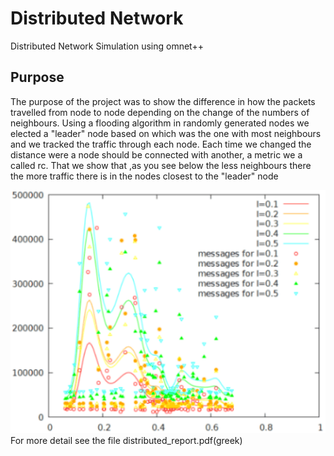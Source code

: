 # Distributed Network
Distributed Network Simulation using omnet++

##  Purpose
 The purpose of the project was to show the difference in how the packets travelled from node to node depending on the change of the numbers of neighbours.
 Using a flooding algorithm in randomly generated nodes we elected a "leader" node based on which was the one with most neighbours and we tracked the traffic through each node.
 Each time we changed the distance were a node should be connected with another, a metric we a called rc.
 That we show that ,as you see below the less neighbours there the more traffic there is in the nodes closest to the "leader" node
 

![](movie.gif)
 For more detail see the file distributed_report.pdf(greek) 
